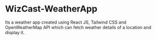 # WizCast-WeatherApp
Its a weather app created using React JS, Tailwind CSS and OpenWeatherMap API which can fetch weather details of a location and display it.
